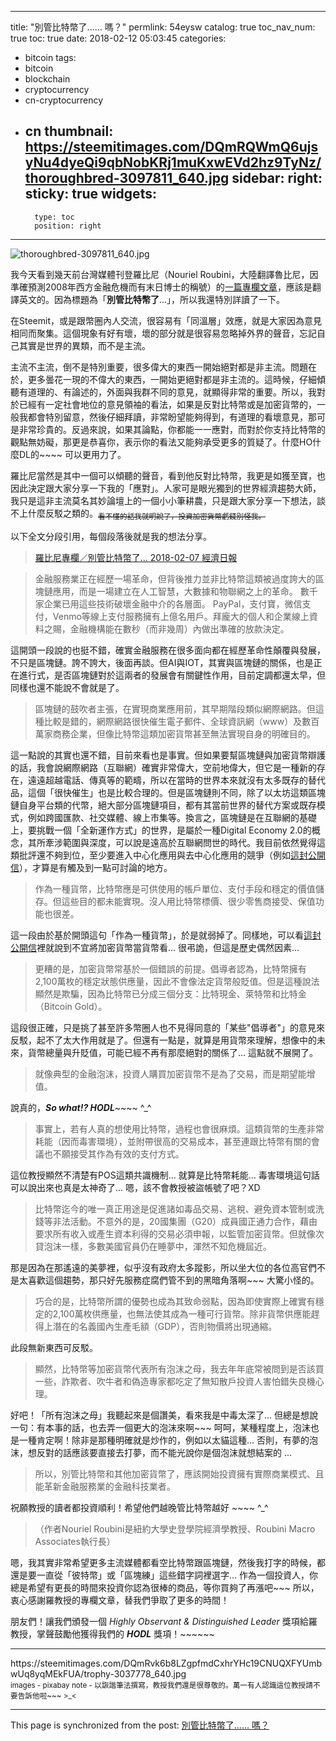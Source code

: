 
---
title: "別管比特幣了...... 嗎？"
permlink: 54eysw
catalog: true
toc_nav_num: true
toc: true
date: 2018-02-12 05:03:45
categories:
- bitcoin
tags:
- bitcoin
- blockchain
- cryptocurrency
- cn-cryptocurrency
- cn
thumbnail: https://steemitimages.com/DQmRQWmQ6ujsyNu4dyeQi9qbNobKRj1muKxwEVd2hz9TyNz/thoroughbred-3097811_640.jpg
sidebar:
    right:
        sticky: true
widgets:
    -
        type: toc
        position: right
---


![thoroughbred-3097811_640.jpg](https://steemitimages.com/DQmRQWmQ6ujsyNu4dyeQi9qbNobKRj1muKxwEVd2hz9TyNz/thoroughbred-3097811_640.jpg)

我今天看到幾天前台灣媒體刊登羅比尼（Nouriel Roubini，大陸翻譯魯比尼，因準確預測2008年西方金融危機而有末日博士的稱號）的[一篇專欄文章](https://udn.com/news/story/6811/2972153)，應該是翻譯英文的。因為標題為「**別管比特幣了**...」，所以我還特別詳讀了一下。

在Steemit，或是跟幣圈內人交流，很容易有「同溫層」效應，就是大家因為意見相同而聚集。這個現象有好有壞，壞的部分就是很容易忽略掉外界的聲音，忘記自己其實是世界的異類，而不是主流。

主流不主流，倒不是特別重要，很多偉大的東西一開始絕對都是非主流。問題在於，更多曇花一現的不偉大的東西，一開始更絕對都是非主流的。這時候，仔細傾聽有道理的、有論述的，外面與我群不同的意見，就顯得非常的重要。所以，我對於已經有一定社會地位的意見領袖的看法，如果是反對比特幣或是加密貨幣的，一般我都會特別留意，然後仔細拜讀，非常盼望能夠得到，有道理的看壞意見，那可是非常珍貴的。反過來說，如果其論點，你都能一一應對，而對於你支持比特幣的觀點無妨礙，那更是恭喜你，表示你的看法又能夠承受更多的質疑了。什麼HO什麼DL的~~~~ 可以更用力了。

羅比尼當然是其中一個可以傾聽的聲音，看到他反對比特幣，我更是如獲至寶，也因此決定跟大家分享一下我的「應對」。人家可是眼光獨到的世界經濟趨勢大師，我只是這非主流莫名其妙論壇上的一個小小筆耕農，只是跟大家分享一下想法，談不上什麼反駁之類的。<sub><del>看不懂的話我就明說了，投資加密貨幣虧錢別怪我。</del></sub>

以下全文分段引用，每個段落後就是我的想法分享。

>[羅比尼專欄／別管比特幣了... 2018-02-07  經濟日報](https://udn.com/news/story/6811/2972153)

>金融服務業正在經歷一場革命，但背後推力並非比特幣這類被過度誇大的區塊鏈應用，而是一場建立在人工智慧，大數據和物聯網之上的革命。
>數千家企業已用這些技術破壞金融中介的各層面。 PayPal，支付寶，微信支付，Venmo等線上支付服務擁有上億名用戶。拜龐大的個人和企業線上資料之賜，金融機構能在數秒（而非幾周）內做出準確的放款決定。

這開頭一段說的也挺不錯，確實金融服務在很多面向都在經歷革命性顛覆與發展，不只是區塊鏈。誇不誇大，後面再談。但AI與IOT，其實與區塊鏈的關係，也是正在進行式，是否區塊鏈對於這兩者的發展會有關鍵性作用，目前定調都還太早，但同樣也還不能說不會就是了。

>區塊鏈的鼓吹者主張，在實現商業應用前，其早期階段類似網際網路。但這種比較是錯的，網際網路很快催生電子郵件、全球資訊網（www）及數百萬家商務企業，但像比特幣這類加密貨幣甚至無法實現自身的明確目的。

這一點說的其實也還不錯，目前來看也是事實。但如果要幫區塊鏈與加密貨幣辯護的話，我會說網際網路（互聯網）確實非常偉大，空前地偉大，但它是一種新的存在，遠遠超越電話、傳真等的範疇，所以在當時的世界本來就沒有太多既存的替代品，這個「很快催生」也是比較合理的。但是區塊鏈則不同，除了以太坊這類區塊鏈自身平台類的代幣，絕大部分區塊鏈項目，都有其當前世界的替代方案或既存模式，例如跨國匯款、社交媒體、線上市集等。換言之，區塊鏈是在互聯網的基礎上，要挑戰一個「全新運作方式」的世界，是屬於一種Digital Economy 2.0的概念，其所牽涉範圍與深度，可以說是遠高於互聯網問世的時代。我目前依然覺得這類批評還不夠到位，至少要進入中心化應用與去中心化應用的競爭（例如[這封公開信](https://steemit.com/bitcoin/@deanliu/a-chinese-translation-of-adam-ludwin-s-a-letter-to-jamie-dimon-simplified-chinese-version)），才算是有觸及到一點可討論的地方。

>作為一種貨幣，比特幣應是可供使用的帳戶單位、支付手段和穩定的價值儲存。但這些目的都未能實現。沒人用比特幣標價、很少零售商接受、保值功能也很差。

這一段由於基於開頭這句「作為一種貨幣」，於是就弱掉了。同樣地，可以看[這封公開信](https://steemit.com/bitcoin/@deanliu/a-chinese-translation-of-adam-ludwin-s-a-letter-to-jamie-dimon-simplified-chinese-version)裡就說到不宜將加密貨幣當貨幣看... 很弔詭，但這是歷史偶然因素... 

>更糟的是，加密貨幣常基於一個錯誤的前提。倡導者認為，比特幣擁有2,100萬枚的穩定狀態供應量，因此不會像法定貨幣般貶值。但是這種說法顯然是欺騙，因為比特幣已分成三個分支：比特現金、萊特幣和比特金（Bitcoin Gold）。

這段很正確，只是挑了甚至許多幣圈人也不見得同意的「某些"倡導者"」的意見來反駁，起不了太大作用就是了。但還有一點是，就算是用貨幣來理解，想像中的未來，貨幣總量與升貶值，可能已經不再有那麼絕對的關係了... 這點就不展開了。

>就像典型的金融泡沫，投資人購買加密貨幣不是為了交易，而是期望能增值。

說真的，***So what!? HODL***~~~~ ^_^

>事實上，若有人真的想使用比特幣，過程也會很麻煩。這類貨幣的生產非常耗能（因而毒害環境），並附帶很高的交易成本，甚至連跟比特幣有關的會議也不願接受其作為有效的支付方式。

這位教授顯然不清楚有POS這類共識機制... 就算是比特幣耗能... 毒害環境這句話可以說出來也真是太神奇了... 嗯，該不會教授被盜帳號了吧？XD

>比特幣迄今的唯一真正用途是促進諸如毒品交易、逃稅、避免資本管制或洗錢等非法活動。不意外的是，20國集團（G20）成員國正通力合作，藉由要求所有收入或產生資本利得的交易必須申報，以監管加密貨幣。但就像次貸泡沫一樣，多數美國官員仍在睡夢中，渾然不知危機屆近。

那是因為在那遙遠的美夢裡，似乎沒有政府太多蹤影，所以坐大位的各位高官們不是太喜歡這個趨勢，那只好先服務症腐們管不到的黑暗角落啊~~~ 大驚小怪的。

>巧合的是，比特幣所謂的優勢也成為其致命弱點，因為即使實際上確實有穩定的2,100萬枚供應量，也無法使其成為一種可行貨幣。除非貨幣供應能趕得上潛在的名義國內生產毛額（GDP），否則物價將出現通縮。

此段無新東西可反駁。

>顯然，比特幣等加密貨幣代表所有泡沫之母，我去年年底常被問到是否該買一些，詐欺者、吹牛者和偽造專家都吃定了無知散戶投資人害怕錯失良機心理。

好吧！「所有泡沫之母」我聽起來是個讚美，看來我是中毒太深了... 但總是想說一句：有本事的話，也去弄一個更大的泡沫來啊~~~ 呵呵，某種程度上，泡沫也是一種肯定啊！除非是那種明確就是炒作的，例如以太貓這種... 否則，有夢的泡沫，想反對的話應該要直接去打夢，而不能光說你是個泡沫就想結案的 ... 

>所以，別管比特幣和其他加密貨幣了，應該開始投資擁有實際商業模式、且能革新金融服務業的金融科技業者。

祝願教授的讀者都投資順利！希望他們越晚管比特幣越好 ~~~~ ^_^

>（作者Nouriel Roubini是紐約大學史登學院經濟學教授、Roubini Macro Associates執行長）

嗯，我其實非常希望更多主流媒體都看空比特幣跟區塊鏈，然後我打字的時候，都還是要一直從「彼特幣」或「區塊練」這些錯字詞裡選字... 作為一個投資人，你總是希望有更長的時間來投資你認為很棒的商品，等你買夠了再漲吧~~~ 所以，衷心感謝羅教授的專欄文章，替我們爭取了更多的時間！

朋友們！讓我們頒發一個 *Highly Observant & Distinguished Leader* 獎項給羅教授，掌聲鼓勵他獲得我們的 ***HODL*** 獎項！~~~~~~ 

*****
<div class='pull-right'>https://steemitimages.com/DQmRvk6b8LZgpfmdCxhrYHc19CNUQXFYUmbwUq8yqMEkFUA/trophy-3037778_640.jpg</div>

<sub>
images - pixabay
note - 以詼諧筆法撰寫，教授我們還是很尊敬的。萬一有人認識這位教授請不要告訴他啦~~~ >_<
</sub>

- - -

This page is synchronized from the post: [別管比特幣了...... 嗎？](https://steemit.com/@deanliu/54eysw)
